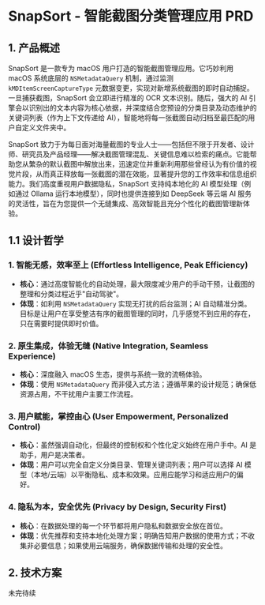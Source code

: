 # SnapSort - 智能截图分类管理应用 PRD

## 1. 产品概述

SnapSort 是一款专为 macOS 用户打造的智能截图管理应用。它巧妙利用 macOS 系统底层的 `NSMetadataQuery` 机制，通过监测 `kMDItemScreenCaptureType` 元数据变更，实现对新增系统截图的即时自动捕捉。一旦捕获截图，SnapSort 会立即进行精准的 OCR 文本识别。随后，强大的 AI 引擎会以识别出的文本内容为核心依据，并深度结合您预设的分类目录及动态维护的关键词列表（作为上下文传递给 AI），智能地将每一张截图自动归档至最匹配的用户自定义文件夹中。

SnapSort 致力于为每日面对海量截图的专业人士——包括但不限于开发者、设计师、研究员及产品经理——解决截图管理混乱、关键信息难以检索的痛点。它能帮助您从繁杂的默认截图中解放出来，迅速定位并重新利用那些曾经认为有价值的视觉片段，从而真正释放每一张截图的潜在效能，显著提升您的工作效率和信息组织能力。我们高度重视用户数据隐私，SnapSort 支持纯本地化的 AI 模型处理（例如通过 Ollama 运行本地模型），同时也提供连接到如 DeepSeek 等云端 AI 服务的灵活性，旨在为您提供一个无缝集成、高效智能且充分个性化的截图管理新体验。

## 1.1 设计哲学

### 1. 智能无感，效率至上 (Effortless Intelligence, Peak Efficiency)

- **核心**：通过高度智能化的自动处理，最大限度减少用户的手动干预，让截图的整理和分类过程近乎"自动驾驶"。
- **体现**：如利用 `NSMetadataQuery` 实现无打扰的后台监测；AI 自动精准分类。目标是让用户在享受整洁有序的截图管理的同时，几乎感觉不到应用的存在，只在需要时提供即时价值。

### 2. 原生集成，体验无缝 (Native Integration, Seamless Experience)

- **核心**：深度融入 macOS 生态，提供与系统一致的流畅体验。
- **体现**：使用 `NSMetadataQuery` 而非侵入式方法；遵循苹果的设计规范；确保低资源占用，不干扰用户主要工作流程。

### 3. 用户赋能，掌控由心 (User Empowerment, Personalized Control)

- **核心**：虽然强调自动化，但最终的控制权和个性化定义始终在用户手中。AI 是助手，用户是决策者。
- **体现**：用户可以完全自定义分类目录、管理关键词列表；用户可以选择 AI 模型（本地/云端）以平衡隐私、成本和效果。应用应能学习和适应用户的偏好。

### 4. 隐私为本，安全优先 (Privacy by Design, Security First)

- **核心**：在数据处理的每一个环节都将用户隐私和数据安全放在首位。
- **体现**：优先推荐和支持本地化处理方案；明确告知用户数据的使用方式；不收集非必要信息；如果使用云端服务，确保数据传输和处理的安全性。

## 2. 技术方案

未完待续
